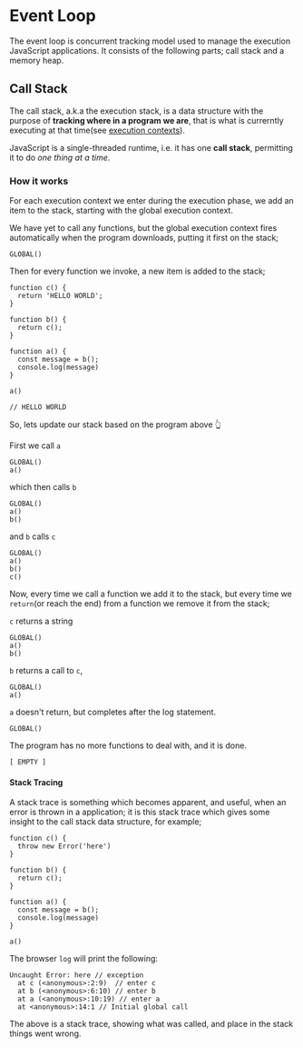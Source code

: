 # Event Loop

The event loop is concurrent tracking model used to manage the execution JavaScript applications. It consists of the following parts; call stack and a memory heap.

## Call Stack

The call stack, a.k.a the execution stack, is a data structure with the purpose of **tracking where in a program we are**, that is what is currerntly executing at that time(see [execution contexts](./../execution-context)).

JavaScript is a single-threaded runtime, i.e. it has one **call stack**, permitting it to do _one thing at a time_.

### How it works

For each execution context we enter during the execution phase, we add an item to the stack, starting with the global execution context.

We have yet to call any functions, but the global execution context fires automatically when the program downloads, putting it first on the stack;

```
GLOBAL()
```

Then for every function we invoke, a new item is added to the stack;

```
function c() {
  return 'HELLO WORLD';
}

function b() {
  return c();
}

function a() {
  const message = b();
  console.log(message)
}

a()

// HELLO WORLD
```

So, lets update our stack based on the program above 👆

First we call `a`

```
GLOBAL()
a()
```

which then calls `b`

```
GLOBAL()
a()
b()
```

and `b` calls `c`

```
GLOBAL()
a()
b()
c()
```

Now, every time we call a function we add it to the stack, but every time we `return`(or reach the end) from a function we remove it from the stack;

`c` returns a string

```
GLOBAL()
a()
b()
```

`b` returns a call to `c`,

```
GLOBAL()
a()
```

`a` doesn't return, but completes after the log statement.

```
GLOBAL()
```

The program has no more functions to deal with, and it is done.

```
[ EMPTY ]
```

#### Stack Tracing

A stack trace is something which becomes apparent, and useful, when an error is thrown in a application; it is this stack trace which gives some insight to the call stack data structure, for example;

```
function c() {
  throw new Error('here')
}

function b() {
  return c();
}

function a() {
  const message = b();
  console.log(message)
}

a()

```

The browser `log` will print the following:

```
Uncaught Error: here // exception
  at c (<anonymous>:2:9)  // enter c
  at b (<anonymous>:6:10) // enter b
  at a (<anonymous>:10:19) // enter a
  at <anonymous>:14:1 // Initial global call
```

The above is a stack trace, showing what was called, and place in the stack things went wrong.
